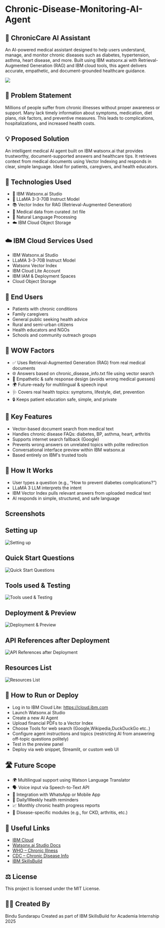 # Chronic-Disease-Monitoring-AI-Agent
## 🏥 ChronicCare AI Assistant
An AI-powered medical assistant designed to help users understand, manage, and monitor chronic diseases such as diabetes, hypertension, asthma, heart disease, and more. Built using IBM watsonx.ai with Retrieval-Augmented Generation (RAG) and IBM cloud tools, this agent delivers accurate, empathetic, and document-grounded healthcare guidance.

![](https://github.com/BinduSundarapu/Chronic-Disease-Monitoring-AI-Agent/blob/main/ai.png)

## 🧩 Problem Statement
Millions of people suffer from chronic illnesses without proper awareness or support. Many lack timely information about symptoms, medication, diet plans, risk factors, and preventive measures. This leads to complications, hospitalizations, and increased health costs.

## 💡 Proposed Solution
An intelligent medical AI agent built on IBM watsonx.ai that provides trustworthy, document-supported answers and healthcare tips. It retrieves context from medical documents using Vector Indexing and responds in clear, simple language. Ideal for patients, caregivers, and health educators.

## 🧠 Technologies Used
- 🧠 IBM Watsonx.ai Studio
- 🧬 LLaMA 3-3-70B Instruct Model
- 📚 Vector Index for RAG (Retrieval-Augmented Generation)
- 📝 Medical data from curated .txt file
- 🧠 Natural Language Processing
- ☁️ IBM Cloud Object Storage

## ☁️ IBM Cloud Services Used
- IBM Watsonx.ai Studio
- LLaMA 3-3-70B Instruct Model
- Watsonx Vector Index
- IBM Cloud Lite Account
- IBM IAM & Deployment Spaces
- Cloud Object Storage

## 👥 End Users
- Patients with chronic conditions
- Family caregivers
- General public seeking health advice
- Rural and semi-urban citizens
- Health educators and NGOs
- Schools and community outreach groups

## 🌟 WOW Factors
- ✅ Uses Retrieval-Augmented Generation (RAG) from real medical documents
- 🌐 Answers based on chronic_disease_info.txt file using vector search
- 🧠 Empathetic & safe response design (avoids wrong medical guesses)
- 🌍 Future-ready for multilingual & speech input
- 🩺 Covers real health topics: symptoms, lifestyle, diet, prevention
- 🔒 Keeps patient education safe, simple, and private

## 🧪 Key Features
- Vector-based document search from medical text
- Handles chronic disease FAQs: diabetes, BP, asthma, heart, arthritis
- Supports internet search fallback (Google)
- Prevents wrong answers on unrelated topics with polite redirection
- Conversational interface preview within IBM watsonx.ai
- Based entirely on IBM's trusted tools

## 🚀 How It Works
- User types a question (e.g., “How to prevent diabetes complications?”)
- LLaMA 3 LLM interprets the intent
- IBM Vector Index pulls relevant answers from uploaded medical text
- AI responds in simple, structured, and safe language

## Screenshots
## Setting up
![Setting up](https://github.com/BinduSundarapu/Chronic-Disease-Monitoring-AI-Agent/blob/main/setup.png)

## Quick Start Questions
![Quick Start Questions](https://github.com/BinduSundarapu/Chronic-Disease-Monitoring-AI-Agent/blob/main/quick_start_questions.png)

## Tools used & Testing
![Tools used & Testing](https://github.com/BinduSundarapu/Chronic-Disease-Monitoring-AI-Agent/blob/main/tool_testing.png)

## Deployment & Preview
![Deployment & Preview](https://github.com/BinduSundarapu/Chronic-Disease-Monitoring-AI-Agent/blob/main/deployed.png)

## API References after Deployment
![API References after Deployment](https://github.com/BinduSundarapu/Chronic-Disease-Monitoring-AI-Agent/blob/main/links.png)

## Resources List
![Resources List](https://github.com/BinduSundarapu/Chronic-Disease-Monitoring-AI-Agent/blob/main/resources_list.png)


## 📌 How to Run or Deploy
- Log in to IBM Cloud Lite: https://cloud.ibm.com
- Launch Watsonx.ai Studio
- Create a new AI Agent
- Upload financial PDFs to a Vector Index
- Choose Tools for web search (Google,Wikipedia,DuckDuckGo etc..)
- Configure agent instructions and topics (restricting AI from answering off-topic questions politely)
- Test in the preview panel
- Deploy via web snippet, Streamlit, or custom web UI

## 🛣️ Future Scope
- 🌍 Multilingual support using Watson Language Translator
- 🗣️ Voice input via Speech-to-Text API
- 📲 Integration with WhatsApp or Mobile App
- 📅 Daily/Weekly health reminders
- 📈 Monthly chronic health progress reports
- 📘 Disease-specific modules (e.g., for CKD, arthritis, etc.)

## 🔗 Useful Links 
- [IBM Cloud](https://www.ibm.com/cloud)  
- [Watsonx.ai Studio Docs](https://www.ibm.com/docs/en/watsonx)  
- [WHO – Chronic Illness](https://www.who.int/news-room/fact-sheets/detail/noncommunicable-diseases)  
- [CDC – Chronic Disease Info](https://www.cdc.gov/chronicdisease/index.htm)  
- [IBM SkillsBuild](https://skillsbuild.org/)

## ⚖️ License
This project is licensed under the MIT License.

## 🙋‍♀️ Created By
Bindu Sundarapu
Created as part of IBM SkillsBuild for Academia Internship 2025

